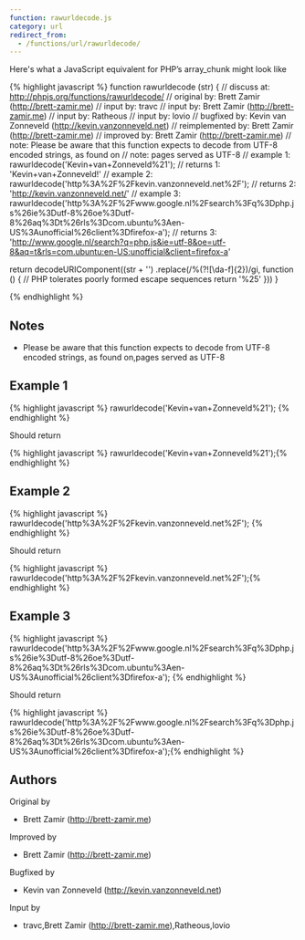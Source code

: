 ```yaml
---
function: rawurldecode.js
category: url
redirect_from:
  - /functions/url/rawurldecode/
---
```


<!-- WARNING! This file is auto generated by `npm run web:inject`, do not edit by hand -->

Here's what a JavaScript equivalent for PHP’s array_chunk might look like

{% highlight javascript %}
function rawurldecode (str) {
  //       discuss at: http://phpjs.org/functions/rawurldecode/
  //      original by: Brett Zamir (http://brett-zamir.me)
  //         input by: travc
  //         input by: Brett Zamir (http://brett-zamir.me)
  //         input by: Ratheous
  //         input by: lovio
  //      bugfixed by: Kevin van Zonneveld (http://kevin.vanzonneveld.net)
  // reimplemented by: Brett Zamir (http://brett-zamir.me)
  //      improved by: Brett Zamir (http://brett-zamir.me)
  //             note: Please be aware that this function expects to decode from UTF-8 encoded strings, as found on
  //             note: pages served as UTF-8
  //        example 1: rawurldecode('Kevin+van+Zonneveld%21');
  //        returns 1: 'Kevin+van+Zonneveld!'
  //        example 2: rawurldecode('http%3A%2F%2Fkevin.vanzonneveld.net%2F');
  //        returns 2: 'http://kevin.vanzonneveld.net/'
  //        example 3: rawurldecode('http%3A%2F%2Fwww.google.nl%2Fsearch%3Fq%3Dphp.js%26ie%3Dutf-8%26oe%3Dutf-8%26aq%3Dt%26rls%3Dcom.ubuntu%3Aen-US%3Aunofficial%26client%3Dfirefox-a');
  //        returns 3: 'http://www.google.nl/search?q=php.js&ie=utf-8&oe=utf-8&aq=t&rls=com.ubuntu:en-US:unofficial&client=firefox-a'

  return decodeURIComponent((str + '')
    .replace(/%(?![\da-f]{2})/gi, function () {
      // PHP tolerates poorly formed escape sequences
      return '%25'
    }))
}

{% endhighlight %}

## Notes
- Please be aware that this function expects to decode from UTF-8 encoded strings, as found on,pages served as UTF-8

## Example 1

{% highlight javascript %}
rawurldecode('Kevin+van+Zonneveld%21');
{% endhighlight %}

Should return

{% highlight javascript %}
rawurldecode('Kevin+van+Zonneveld%21');{% endhighlight %}

## Example 2

{% highlight javascript %}
rawurldecode('http%3A%2F%2Fkevin.vanzonneveld.net%2F');
{% endhighlight %}

Should return

{% highlight javascript %}
rawurldecode('http%3A%2F%2Fkevin.vanzonneveld.net%2F');{% endhighlight %}

## Example 3

{% highlight javascript %}
rawurldecode('http%3A%2F%2Fwww.google.nl%2Fsearch%3Fq%3Dphp.js%26ie%3Dutf-8%26oe%3Dutf-8%26aq%3Dt%26rls%3Dcom.ubuntu%3Aen-US%3Aunofficial%26client%3Dfirefox-a');
{% endhighlight %}

Should return

{% highlight javascript %}
rawurldecode('http%3A%2F%2Fwww.google.nl%2Fsearch%3Fq%3Dphp.js%26ie%3Dutf-8%26oe%3Dutf-8%26aq%3Dt%26rls%3Dcom.ubuntu%3Aen-US%3Aunofficial%26client%3Dfirefox-a');{% endhighlight %}


## Authors


Original by

- Brett Zamir (http://brett-zamir.me)


Improved by

- Brett Zamir (http://brett-zamir.me)


Bugfixed by

- Kevin van Zonneveld (http://kevin.vanzonneveld.net)


Input by

- travc,Brett Zamir (http://brett-zamir.me),Ratheous,lovio

